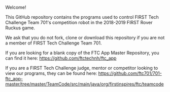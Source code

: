 Welcome!

This GitHub repository contains the programs used to control FIRST Tech Challenge Team 701's competition robot in the 2018-2019 FIRST Rover Ruckus game.

We ask that you do not fork, clone or download this repository if you are not a member of FIRST Tech Challenge Team 701.

If you are looking for a blank copy of the FTC App Master Repository, you can find it here: https://github.com/ftctechnh/ftc_app

If you are a FIRST Tech Challenge judge, mentor or competitor looking to view our programs, they can be found here: https://github.com/ftc701/701-ftc_app-master/tree/master/TeamCode/src/main/java/org/firstinspires/ftc/teamcode